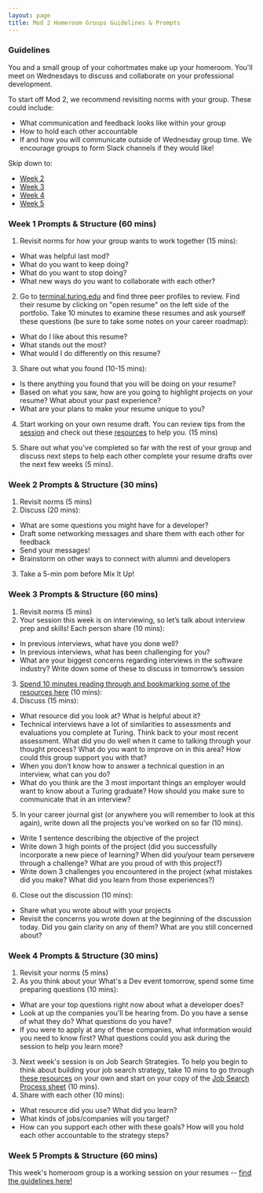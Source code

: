 ```yaml
---
layout: page
title: Mod 2 Homeroom Groups Guidelines & Prompts
---
```


### Guidelines
You and a small group of your cohortmates make up your homeroom. You'll meet on Wednesdays to discuss and collaborate on your professional development.

To start off Mod 2, we recommend revisiting norms with your group. These could include:

* What communication and feedback looks like within your group
* How to hold each other accountable
* If and how you will communicate outside of Wednesday group time. We encourage groups to form Slack channels if they would like!

Skip down to:
* [Week 2](#week-2)
* [Week 3](#week-3)
* [Week 4](#week-4)
* [Week 5](#week-5)

### Week 1 Prompts & Structure (60 mins)
1. Revisit norms for how your group wants to work together (15 mins):
  * What was helpful last mod?
  * What do you want to keep doing?
  * What do you want to stop doing?
  * What new ways do you want to collaborate with each other?

2. Go to [terminal.turing.edu](https://terminal.turing.edu) and find three peer profiles to review. Find their resume by clicking on "open resume" on the left side of the portfolio. Take 10 minutes to examine these resumes and ask yourself these questions (be sure to take some notes on your career roadmap):

* What do I like about this resume?
* What stands out the most?
* What would I do differently on this resume?

3. Share out what you found (10-15 mins):
* Is there anything you found that you will be doing on your resume?
* Based on what you saw, how are you going to highlight projects on your resume? What about your past experience?
* What are your plans to make your resume unique to you?

4. Start working on your own resume draft. You can review tips from the [session](/module_two/week_1_career_roadmap) and check out these [resources](/resources/resume_resources) to help you. (15 mins)

5. Share out what you've completed so far with the rest of your group and discuss next steps to help each other complete your resume drafts over the next few weeks (5 mins).

### Week 2 Prompts & Structure (30 mins) <a name="week-2"></a>
1. Revisit norms (5 mins)
2. Discuss (20 mins):
  * What are some questions you might have for a developer?
  * Draft some networking messages and share them with each other for feedback
  * Send your messages! 
  * Brainstorm on other ways to connect with alumni and developers
3. Take a 5-min pom before Mix It Up!

### Week 3 Prompts & Structure (60 mins) <a name="week-3"></a>
1. Revisit norms (5 mins) 
2. Your session this week is on interviewing, so let’s talk about interview prep and skills! Each person share (10 mins):
  * In previous interviews, what have you done well?
  * In previous interviews, what has been challenging for you?
  * What are your biggest concerns regarding interviews in the software industry? Write down some of these to discuss in tomorrow’s session
3. [Spend 10 minutes reading through and bookmarking some of the resources here](/resources/interview_prep_resources) (10 mins):
4. Discuss (15 mins):
  * What resource did you look at? What is helpful about it?
  * Technical interviews have a lot of similarities to assessments and evaluations you complete at Turing. Think back to your most recent assessment. What did you do well when it came to talking through your thought process? What do you want to improve on in this area? How could this group support you with that?
  * When you don’t know how to answer a technical question in an interview, what can you do?
  * What do you think are the 3 most important things an employer would want to know about a Turing graduate? How should you make sure to communicate that in an interview?
5. In your career journal gist (or anywhere you will remember to look at this again), write down all the projects you’ve worked on so far (10 mins). 
  * Write 1 sentence describing the objective of the project
  * Write down 3 high points of the project (did you successfully incorporate a new piece of learning? When did you/your team persevere through a challenge? What are you proud of with this project?)
  * Write down 3 challenges you encountered in the project (what mistakes did you make? What did you learn from those experiences?)
6. Close out the discussion (10 mins):
  * Share what you wrote about with your projects
  * Revisit the concerns you wrote down at the beginning of the discussion today. Did you gain clarity on any of them? What are you still concerned about?

### Week 4 Prompts & Structure (30 mins) <a name="week-4"></a>
1. Revisit your norms (5 mins)
2. As you think about your What's a Dev event tomorrow, spend some time preparing questions (10 mins):
  * What are your top questions right now about what a developer does?
  * Look at up the companies you'll be hearing from. Do you have a sense of what they do? What questions do you have?
  * If you were to apply at any of these companies, what information would you need to know first? What questions could you ask during the session to help you learn more?
3. Next week's session is on Job Search Strategies. To help you begin to think about building your job search strategy, take 10 mins to go through [these resources](/resources/finding_opportunities) on your own and start on your copy of the [Job Search Process sheet](https://docs.google.com/document/d/1B39ViRamGHNVLzelnlEIhzLWNwsrPvf1J8MjtxDKgsc/edit?usp=sharing) (10 mins).
4. Share with each other (10 mins):
  * What resource did you use? What did you learn?
  * What kinds of jobs/companies will you target?
  * How can you support each other with these goals? How will you hold each other accountable to the strategy steps?

### Week 5 Prompts & Structure (60 mins) <a name="week-5"></a>
This week's homeroom group is a working session on your resumes -- [find the guidelines here!](/module_two/week_5_resume_workshop)

